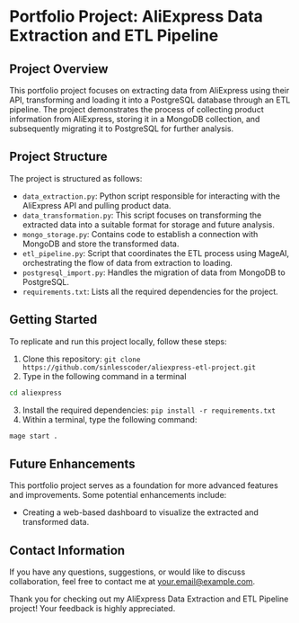 # Portfolio Project: AliExpress Data Extraction and ETL Pipeline

## Project Overview

This portfolio project focuses on extracting data from AliExpress using their API, transforming and loading it into a PostgreSQL database through an ETL pipeline. The project demonstrates the process of collecting product information from AliExpress, storing it in a MongoDB collection, and subsequently migrating it to PostgreSQL for further analysis.

## Project Structure

The project is structured as follows:

- `data_extraction.py`: Python script responsible for interacting with the AliExpress API and pulling product data.
- `data_transformation.py`: This script focuses on transforming the extracted data into a suitable format for storage and future analysis.
- `mongo_storage.py`: Contains code to establish a connection with MongoDB and store the transformed data.
- `etl_pipeline.py`: Script that coordinates the ETL process using MageAI, orchestrating the flow of data from extraction to loading.
- `postgresql_import.py`: Handles the migration of data from MongoDB to PostgreSQL.
- `requirements.txt`: Lists all the required dependencies for the project.

## Getting Started

To replicate and run this project locally, follow these steps:

1. Clone this repository: `git clone https://github.com/sinlesscoder/aliexpress-etl-project.git`
2. Type in the following command in a terminal
```bash 
cd aliexpress
```
3. Install the required dependencies: `pip install -r requirements.txt`
4. Within a terminal, type the following command: 

```bash 
mage start .
```
## Future Enhancements

This portfolio project serves as a foundation for more advanced features and improvements. Some potential enhancements include:

- Creating a web-based dashboard to visualize the extracted and transformed data.

## Contact Information

If you have any questions, suggestions, or would like to discuss collaboration, feel free to contact me at your.email@example.com.

Thank you for checking out my AliExpress Data Extraction and ETL Pipeline project! Your feedback is highly appreciated.
